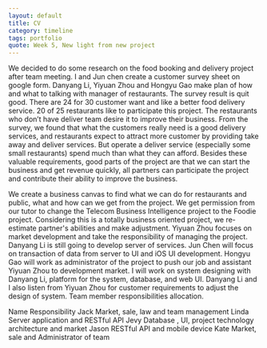 ```yaml
---
layout: default
title: CV
category: timeline
tags: portfolio
quote: Week 5, New light from new project
---
```


We decided to do some research on the food booking and delivery project after team meeting. I and Jun chen create a customer survey sheet on google form. Danyang Li, Yiyuan Zhou and Hongyu Gao make plan of how and what to talking with manager of restaurants. The survey result is quit good. There are 24 for 30 customer want and like a better food delivery service. 20 of 25 restaurants like to participate this project. The restaurants who don’t have deliver team desire it to improve their business. From the survey, we found that what the customers really need is a good delivery services, and restaurants expect to attract more customer by providing take away and deliver services. But operate a deliver service (especially some small restaurants) spend much than what they can afford. Besides these valuable requirements, good parts of the project are that we can start the business and get revenue quickly, all partners can participate the project and contribute their ability to improve the business.

We create a business canvas to find what we can do for restaurants and public, what and how can we get from the project. We get permission from our tutor to change the Telecom Business Intelligence project to the Foodie project. Considering this is a totally business oriented project, we re-estimate partner's abilities and make adjustment. Yiyuan Zhou focuses on market development and take the responsibility of managing the project. Danyang Li is still going to develop server of services. Jun Chen will focus on transaction of data from server to UI and iOS UI development. Hongyu Gao will work as administrator of the project to push our job and assistant Yiyuan Zhou to development market. I will work on system designing with Danyang Li, platform for the system, database, and web UI. Danyang Li and I also listen from Yiyuan Zhou for customer requirements to adjust the design of system.
Team member responsibilities allocation.

Name	Responsibility
Jack	Market, sale, law and team management
Linda	Server application and RESTful API
Jevy	Database , UI, project technology architecture and market
Jason	RESTful API and mobile device
Kate	Market, sale and Administrator of team
